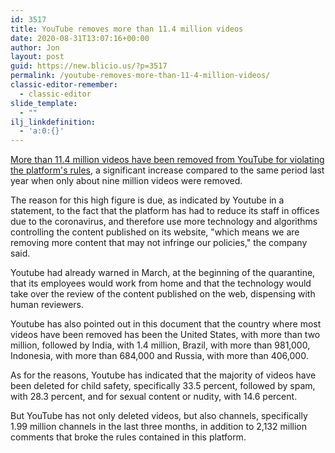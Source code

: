 ```yaml
---
id: 3517
title: YouTube removes more than 11.4 million videos
date: 2020-08-31T13:07:16+00:00
author: Jon
layout: post
guid: https://new.blicio.us/?p=3517
permalink: /youtube-removes-more-than-11-4-million-videos/
classic-editor-remember:
  - classic-editor
slide_template:
  - ""
ilj_linkdefinition:
  - 'a:0:{}'
---
```

[More than 11.4 million videos have been removed from YouTube for violating the platform's rules](https://transparencyreport.google.com/youtube-policy/removals?hl=en), a significant increase compared to the same period last year when only about nine million videos were removed. 

The reason for this high figure is due, as indicated by Youtube in a statement, to the fact that the platform has had to reduce its staff in offices due to the coronavirus, and therefore use more technology and algorithms controlling the content published on its website, "which means we are removing more content that may not infringe our policies," the company said.

Youtube had already warned in March, at the beginning of the quarantine, that its employees would work from home and that the technology would take over the review of the content published on the web, dispensing with human reviewers.

Youtube has also pointed out in this document that the country where most videos have been removed has been the United States, with more than two million, followed by India, with 1.4 million, Brazil, with more than 981,000, Indonesia, with more than 684,000 and Russia, with more than 406,000.

As for the reasons, Youtube has indicated that the majority of videos have been deleted for child safety, specifically 33.5 percent, followed by spam, with 28.3 percent, and for sexual content or nudity, with 14.6 percent.

But YouTube has not only deleted videos, but also channels, specifically 1.99 million channels in the last three months, in addition to 2,132 million comments that broke the rules contained in this platform.